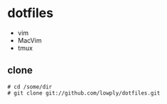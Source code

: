 # dotfiles

- vim
- MacVim
- tmux

## clone
    # cd /some/dir
    # git clone git://github.com/lowply/dotfiles.git
